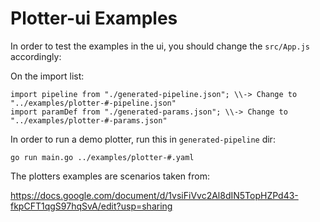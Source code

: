 # Plotter-ui Examples

In order to test the examples in the ui, you should change the `src/App.js` accordingly:

On the import list:
```
import pipeline from "./generated-pipeline.json"; \\-> Change to "../examples/plotter-#-pipeline.json"
import paramDef from "./generated-params.json"; \\-> Change to "../examples/plotter-#-params.json"
```

In order to run a demo plotter, run this in `generated-pipeline` dir:
```
go run main.go ../examples/plotter-#.yaml
```


The plotters examples are scenarios taken from:

https://docs.google.com/document/d/1vsiFiVvc2Al8dIN5TopHZPd43-fkpCFT1qgS97hqSvA/edit?usp=sharing

